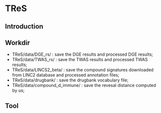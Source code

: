 # TReS
## Introduction

## Workdir
- TReS/data/DGE_rs/ : save the DGE results and processed DGE results;
- TReS/data/TWAS_rs/ : save the TWAS results and processed TWAS results;
- TReS/data/LINCS2_beta/ : save the compound signatures downloaded from LINC2 database and processed annotation files;
- TReS/data/drugbank/ : save the drugbank vocabulary file;
- TReS/data/compound_d_immune/ : save the revesal distance computed by us;

## Tool
